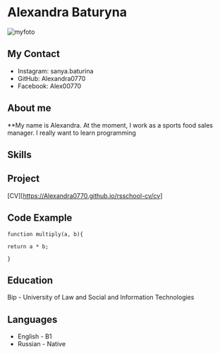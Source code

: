 # Alexandra Baturyna 

![myfoto](/rsschool-cv/img/IMG_20220507_153328.jpg)
## My Contact
* Instagram: sanya.baturina 
* GitHub: Alexandra0770 
* Facebook: Alex00770

## About me ##
**My name is Alexandra. At the moment, I work as a sports food sales manager. I really want to learn programming

## Skills 

## Project
[CV][https://Alexandra0770.github.io/rsschool-cv/cv]

##  Code Example
```
function multiply(a, b){

return a * b;

}
```
## Education
Bip - University of Law and Social and Information Technologies

## Languages
* English - B1
* Russian - Native



